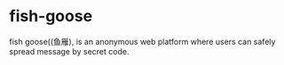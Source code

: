 # fish-goose
fish goose((鱼雁), is an anonymous web platform where users can safely spread message by secret code.
